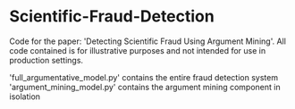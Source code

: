 # Scientific-Fraud-Detection
Code for the paper: 'Detecting Scientific Fraud Using Argument Mining'. All code contained is for illustrative purposes and not intended for use in production settings.

'full_argumentative_model.py' contains the entire fraud detection system
'argument_mining_model.py' contains the argument mining component in isolation
